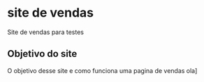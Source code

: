 # site de vendas
Site de vendas para testes

<h2>Objetivo do site</h2>
O objetivo desse site e como funciona uma pagina de vendas
ola]
